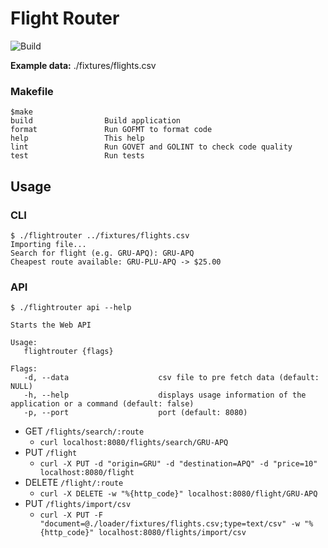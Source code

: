 # Flight Router

![Build](https://github.com/yuriharrison/flightrouter/workflows/CI/badge.svg?style=flat-square)

**Example data:** ./fixtures/flights.csv

### Makefile

```
$make
build                Build application
format               Run GOFMT to format code
help                 This help
lint                 Run GOVET and GOLINT to check code quality
test                 Run tests
```

## Usage

### CLI

```shell
$ ./flightrouter ../fixtures/flights.csv
Importing file...
Search for flight (e.g. GRU-APQ): GRU-APQ
Cheapest route available: GRU-PLU-APQ -> $25.00
```

### API

```
$ ./flightrouter api --help

Starts the Web API

Usage:
   flightrouter {flags}

Flags:
   -d, --data                    csv file to pre fetch data (default: NULL)
   -h, --help                    displays usage information of the application or a command (default: false)
   -p, --port                    port (default: 8080)
```

- GET `/flights/search/:route`
  - `curl localhost:8080/flights/search/GRU-APQ`
- PUT `/flight`
  - `curl -X PUT -d "origin=GRU" -d "destination=APQ" -d "price=10" localhost:8080/flight`
- DELETE `/flight/:route`
  - `curl -X DELETE -w "%{http_code}" localhost:8080/flight/GRU-APQ`
- PUT `/flights/import/csv`
  - `curl -X PUT -F "document=@./loader/fixtures/flights.csv;type=text/csv" -w "%{http_code}" localhost:8080/flights/import/csv`
